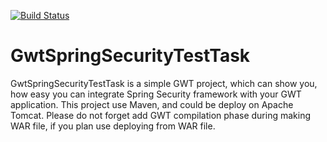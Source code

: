 [![Build Status](https://travis-ci.org/Elena-Bruyako/GwtSpringSecurityTestTask.svg?branch=master)](https://travis-ci.org/Elena-Bruyako/GwtSpringSecurityTestTask)

# GwtSpringSecurityTestTask

GwtSpringSecurityTestTask is a simple GWT project, which can show you, how easy you can
integrate Spring Security framework with your GWT application.
This project use Maven, and could be deploy on Apache Tomcat.
Please do not forget add GWT compilation phase during making WAR file, if you plan use deploying from WAR file.